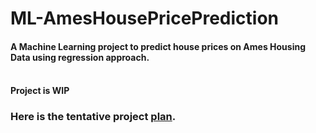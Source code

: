 # ML-AmesHousePricePrediction
#### A Machine Learning project to predict house prices on Ames Housing Data using regression approach. <br></br>
#### Project is WIP

### Here is the tentative project [plan](TentativeProjectPlan.md).
